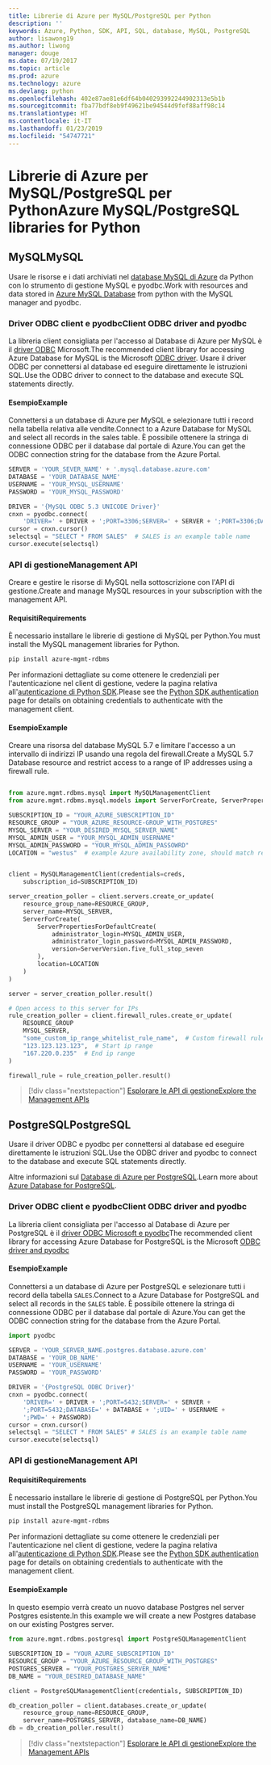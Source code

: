 ```yaml
---
title: Librerie di Azure per MySQL/PostgreSQL per Python
description: ''
keywords: Azure, Python, SDK, API, SQL, database, MySQL, PostgreSQL
author: lisawong19
ms.author: liwong
manager: douge
ms.date: 07/19/2017
ms.topic: article
ms.prod: azure
ms.technology: azure
ms.devlang: python
ms.openlocfilehash: 402e87ae81e6df64b040293992244902313e5b1b
ms.sourcegitcommit: fba77bdf8eb9f49621be94544d9fef88aff98c14
ms.translationtype: HT
ms.contentlocale: it-IT
ms.lasthandoff: 01/23/2019
ms.locfileid: "54747721"
---
```

# <a name="azure-mysqlpostgresql-libraries-for-python"></a><span data-ttu-id="d21bb-103">Librerie di Azure per MySQL/PostgreSQL per Python</span><span class="sxs-lookup"><span data-stu-id="d21bb-103">Azure MySQL/PostgreSQL libraries for Python</span></span>

## <a name="mysql"></a><span data-ttu-id="d21bb-104">MySQL</span><span class="sxs-lookup"><span data-stu-id="d21bb-104">MySQL</span></span>

<span data-ttu-id="d21bb-105">Usare le risorse e i dati archiviati nel [database MySQL di Azure](/azure/mysql/overview) da Python con lo strumento di gestione MySQL e pyodbc.</span><span class="sxs-lookup"><span data-stu-id="d21bb-105">Work with resources and data stored in [Azure MySQL Database](/azure/mysql/overview) from python with the MySQL manager and pyodbc.</span></span>

### <a name="client-odbc-driver-and-pyodbc"></a><span data-ttu-id="d21bb-106">Driver ODBC client e pyodbc</span><span class="sxs-lookup"><span data-stu-id="d21bb-106">Client ODBC driver and pyodbc</span></span>

<span data-ttu-id="d21bb-107">La libreria client consigliata per l'accesso al Database di Azure per MySQL è il [driver ODBC](/azure/sql-database/sql-database-connect-query-python#install-the-python-and-database-communication-libraries) Microsoft.</span><span class="sxs-lookup"><span data-stu-id="d21bb-107">The recommended client library for accessing Azure Database for MySQL is the Microsoft [ODBC driver](/azure/sql-database/sql-database-connect-query-python#install-the-python-and-database-communication-libraries).</span></span> <span data-ttu-id="d21bb-108">Usare il driver ODBC per connettersi al database ed eseguire direttamente le istruzioni SQL.</span><span class="sxs-lookup"><span data-stu-id="d21bb-108">Use the ODBC driver to connect to the database and execute SQL statements directly.</span></span>

#### <a name="example"></a><span data-ttu-id="d21bb-109">Esempio</span><span class="sxs-lookup"><span data-stu-id="d21bb-109">Example</span></span>

<span data-ttu-id="d21bb-110">Connettersi a un database di Azure per MySQL e selezionare tutti i record nella tabella relativa alle vendite.</span><span class="sxs-lookup"><span data-stu-id="d21bb-110">Connect to a Azure Database for MySQL and select all records in the sales table.</span></span> <span data-ttu-id="d21bb-111">È possibile ottenere la stringa di connessione ODBC per il database dal portale di Azure.</span><span class="sxs-lookup"><span data-stu-id="d21bb-111">You can get the ODBC connection string for the database from the Azure Portal.</span></span>

```python
SERVER = 'YOUR_SEVER_NAME' + '.mysql.database.azure.com'
DATABASE = 'YOUR_DATABASE_NAME'
USERNAME = 'YOUR_MYSQL_USERNAME'
PASSWORD = 'YOUR_MYSQL_PASSWORD'

DRIVER = '{MySQL ODBC 5.3 UNICODE Driver}'
cnxn = pyodbc.connect(
    'DRIVER=' + DRIVER + ';PORT=3306;SERVER=' + SERVER + ';PORT=3306;DATABASE=' + DATABASE + ';UID=' + USERNAME + ';PWD=' + PASSWORD)
cursor = cnxn.cursor()
selectsql = "SELECT * FROM SALES"  # SALES is an example table name
cursor.execute(selectsql)
```

### <a name="management-api"></a><span data-ttu-id="d21bb-112">API di gestione</span><span class="sxs-lookup"><span data-stu-id="d21bb-112">Management API</span></span>

<span data-ttu-id="d21bb-113">Creare e gestire le risorse di MySQL nella sottoscrizione con l'API di gestione.</span><span class="sxs-lookup"><span data-stu-id="d21bb-113">Create and manage MySQL resources in your subscription with the management API.</span></span>

#### <a name="requirements"></a><span data-ttu-id="d21bb-114">Requisiti</span><span class="sxs-lookup"><span data-stu-id="d21bb-114">Requirements</span></span>
<span data-ttu-id="d21bb-115">È necessario installare le librerie di gestione di MySQL per Python.</span><span class="sxs-lookup"><span data-stu-id="d21bb-115">You must install the MySQL management libraries for Python.</span></span>
```bash
pip install azure-mgmt-rdbms
```

<span data-ttu-id="d21bb-116">Per informazioni dettagliate su come ottenere le credenziali per l'autenticazione nel client di gestione, vedere la pagina relativa all'[autenticazione di Python SDK](https://docs.microsoft.com/python/azure/python-sdk-azure-authenticate).</span><span class="sxs-lookup"><span data-stu-id="d21bb-116">Please see the [Python SDK authentication](https://docs.microsoft.com/python/azure/python-sdk-azure-authenticate) page for details on obtaining credentials to authenticate with the management client.</span></span>

#### <a name="example"></a><span data-ttu-id="d21bb-117">Esempio</span><span class="sxs-lookup"><span data-stu-id="d21bb-117">Example</span></span>

<span data-ttu-id="d21bb-118">Creare una risorsa del database MySQL 5.7 e limitare l'accesso a un intervallo di indirizzi IP usando una regola del firewall.</span><span class="sxs-lookup"><span data-stu-id="d21bb-118">Create a MySQL 5.7 Database resource and restrict access to a range of IP addresses using a firewall rule.</span></span>

```python

from azure.mgmt.rdbms.mysql import MySQLManagementClient
from azure.mgmt.rdbms.mysql.models import ServerForCreate, ServerPropertiesForDefaultCreate, ServerVersion

SUBSCRIPTION_ID = "YOUR_AZURE_SUBSCRIPTION_ID"
RESOURCE_GROUP = "YOUR_AZURE_RESOURCE-GROUP_WITH_POSTGRES"
MYSQL_SERVER = "YOUR_DESIRED_MYSQL_SERVER_NAME"
MYSQL_ADMIN_USER = "YOUR_MYSQL_ADMIN_USERNAME"
MYSQL_ADMIN_PASSWORD = "YOUR_MYSQL_ADMIN_PASSOWRD"
LOCATION = "westus"  # example Azure availability zone, should match resource group


client = MySQLManagementClient(credentials=creds,
    subscription_id=SUBSCRIPTION_ID)

server_creation_poller = client.servers.create_or_update(
    resource_group_name=RESOURCE_GROUP,
    server_name=MYSQL_SERVER,
    ServerForCreate(
        ServerPropertiesForDefaultCreate(
            administrator_login=MYSQL_ADMIN_USER,
            administrator_login_password=MYSQL_ADMIN_PASSWORD,
            version=ServerVersion.five_full_stop_seven
        ),
        location=LOCATION
    )
)

server = server_creation_poller.result()

# Open access to this server for IPs
rule_creation_poller = client.firewall_rules.create_or_update(
    RESOURCE_GROUP
    MYSQL_SERVER,
    "some_custom_ip_range_whitelist_rule_name",  # Custom firewall rule name
    "123.123.123.123",  # Start ip range
    "167.220.0.235"  # End ip range
)

firewall_rule = rule_creation_poller.result()
```

> [!div class="nextstepaction"]
> [<span data-ttu-id="d21bb-119">Esplorare le API di gestione</span><span class="sxs-lookup"><span data-stu-id="d21bb-119">Explore the Management APIs</span></span>](/python/api/overview/azure/postgresql/mysql/management)

## <a name="postgresql"></a><span data-ttu-id="d21bb-120">PostgreSQL</span><span class="sxs-lookup"><span data-stu-id="d21bb-120">PostgreSQL</span></span>
<span data-ttu-id="d21bb-121">Usare il driver ODBC e pyodbc per connettersi al database ed eseguire direttamente le istruzioni SQL.</span><span class="sxs-lookup"><span data-stu-id="d21bb-121">Use the ODBC driver and pyodbc to connect to the database and execute SQL statements directly.</span></span>

<span data-ttu-id="d21bb-122">Altre informazioni sul [Database di Azure per PostgreSQL](https://docs.microsoft.com/azure/postgresql/).</span><span class="sxs-lookup"><span data-stu-id="d21bb-122">Learn more about [Azure Database for PostgreSQL](https://docs.microsoft.com/azure/postgresql/).</span></span>

### <a name="client-odbc-driver-and-pyodbc"></a><span data-ttu-id="d21bb-123">Driver ODBC client e pyodbc</span><span class="sxs-lookup"><span data-stu-id="d21bb-123">Client ODBC driver and pyodbc</span></span>
<span data-ttu-id="d21bb-124">La libreria client consigliata per l'accesso al Database di Azure per PostgreSQL è il [driver ODBC Microsoft e pyodbc](https://docs.microsoft.com/azure/sql-database/sql-database-connect-query-python#install-the-python-and-database-communication-libraries)</span><span class="sxs-lookup"><span data-stu-id="d21bb-124">The recommended client library for accessing Azure Database for PostgreSQL is the Microsoft [ODBC driver and pyodbc](https://docs.microsoft.com/azure/sql-database/sql-database-connect-query-python#install-the-python-and-database-communication-libraries)</span></span>

#### <a name="example"></a><span data-ttu-id="d21bb-125">Esempio</span><span class="sxs-lookup"><span data-stu-id="d21bb-125">Example</span></span> 

<span data-ttu-id="d21bb-126">Connettersi a un database di Azure per PostgreSQL e selezionare tutti i record della tabella `SALES`.</span><span class="sxs-lookup"><span data-stu-id="d21bb-126">Connect to a Azure Database for PostgreSQL and select all records in the `SALES` table.</span></span> <span data-ttu-id="d21bb-127">È possibile ottenere la stringa di connessione ODBC per il database dal portale di Azure.</span><span class="sxs-lookup"><span data-stu-id="d21bb-127">You can get the ODBC connection string for the database from the Azure Portal.</span></span>

```python
import pyodbc

SERVER = 'YOUR_SERVER_NAME.postgres.database.azure.com'
DATABASE = 'YOUR_DB_NAME'
USERNAME = 'YOUR_USERNAME'
PASSWORD = 'YOUR_PASSWORD'

DRIVER = '{PostgreSQL ODBC Driver}'
cnxn = pyodbc.connect(
    'DRIVER=' + DRIVER + ';PORT=5432;SERVER=' + SERVER +
    ';PORT=5432;DATABASE=' + DATABASE + ';UID=' + USERNAME +
    ';PWD=' + PASSWORD)
cursor = cnxn.cursor()
selectsql = "SELECT * FROM SALES" # SALES is an example table name
cursor.execute(selectsql)
```

### <a name="management-api"></a><span data-ttu-id="d21bb-128">API di gestione</span><span class="sxs-lookup"><span data-stu-id="d21bb-128">Management API</span></span>
#### <a name="requirements"></a><span data-ttu-id="d21bb-129">Requisiti</span><span class="sxs-lookup"><span data-stu-id="d21bb-129">Requirements</span></span>
<span data-ttu-id="d21bb-130">È necessario installare le librerie di gestione di PostgreSQL per Python.</span><span class="sxs-lookup"><span data-stu-id="d21bb-130">You must install the PostgreSQL management libraries for Python.</span></span>
```bash
pip install azure-mgmt-rdbms
```

<span data-ttu-id="d21bb-131">Per informazioni dettagliate su come ottenere le credenziali per l'autenticazione nel client di gestione, vedere la pagina relativa all'[autenticazione di Python SDK](https://docs.microsoft.com/python/azure/python-sdk-azure-authenticate).</span><span class="sxs-lookup"><span data-stu-id="d21bb-131">Please see the [Python SDK authentication](https://docs.microsoft.com/python/azure/python-sdk-azure-authenticate) page for details on obtaining credentials to authenticate with the management client.</span></span>

#### <a name="example"></a><span data-ttu-id="d21bb-132">Esempio</span><span class="sxs-lookup"><span data-stu-id="d21bb-132">Example</span></span>
<span data-ttu-id="d21bb-133">In questo esempio verrà creato un nuovo database Postgres nel server Postgres esistente.</span><span class="sxs-lookup"><span data-stu-id="d21bb-133">In this example we will create a new Postgres database on our existing Postgres server.</span></span>
```python
from azure.mgmt.rdbms.postgresql import PostgreSQLManagementClient

SUBSCRIPTION_ID = "YOUR_AZURE_SUBSCRIPTION_ID"
RESOURCE_GROUP = "YOUR_AZURE_RESOURCE_GROUP_WITH_POSTGRES"
POSTGRES_SERVER = "YOUR_POSTGRES_SERVER_NAME"
DB_NAME = "YOUR_DESIRED_DATABASE_NAME"

client = PostgreSQLManagementClient(credentials, SUBSCRIPTION_ID)

db_creation_poller = client.databases.create_or_update(
    resource_group_name=RESOURCE_GROUP,
    server_name=POSTGRES_SERVER, database_name=DB_NAME)
db = db_creation_poller.result()
```

> [!div class="nextstepaction"]
> [<span data-ttu-id="d21bb-134">Esplorare le API di gestione</span><span class="sxs-lookup"><span data-stu-id="d21bb-134">Explore the Management APIs</span></span>](/python/api/overview/azure/postgresql/mysql/management)
